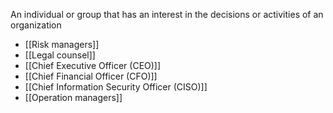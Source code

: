 An individual or group that has an interest in the decisions or activities of an organization
- [[Risk managers]]
- [[Legal counsel]]
- [[Chief Executive Officer (CEO)]]
- [[Chief Financial Officer (CFO)]]
- [[Chief Information Security Officer (CISO)]]
- [[Operation managers]]
